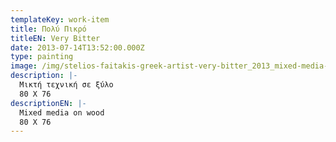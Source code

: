 ```yaml
---
templateKey: work-item
title: Πολύ Πικρό
titleEN: Very Bitter
date: 2013-07-14T13:52:00.000Z
type: painting
image: /img/stelios-faitakis-greek-artist-very-bitter_2013_mixed-media-on-wood_80x76cm.jpg
description: |-
  Μικτή τεχνική σε ξύλο
  80 X 76
descriptionEN: |-
  Mixed media on wood
  80 X 76
---
```

